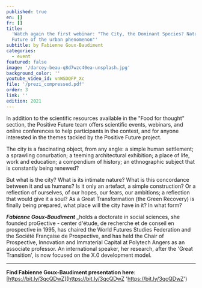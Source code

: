 ```yaml
---
published: true
en: []
fr: []
title:
  'Watch again the first webinar: "The City, the Dominant Species? Nature and
  Future of the urban phenomenon"'
subtitle: by Fabienne Goux-Baudiment
categories:
  - event
featured: false
image: '/darcey-beau-q8d7wzc40ea-unsplash.jpg'
background_color: ''
youtube_video_id: vnWSDQFP_Xc
file: '/prezi_compressed.pdf'
order: 3
link: ''
edition: 2021
---
```


In addition to the scientific resources available in the "Food for thought" section, the Positive Future team offers scientific events, webinars, and online conferences to help participants in the contest, and for anyone interested in the themes tackled by the Positive Future project.

The city is a fascinating object, from any angle: a simple human settlement; a sprawling conurbation; a teeming architectural exhibition; a place of life, work and education; a compendium of history; an ethnographic subject that is constantly being renewed?

But what is the city? What is its intimate nature? What is this concordance between it and us humans? Is it only an artefact, a simple construction? Or a reflection of ourselves, of our hopes, our fears, our ambitions; a reflection that would give it a soul? As a Great Transformation (the Green Recovery) is finally being prepared, what place will the city have in it? In what form?

**_Fabienne Goux-Baudiment_** \_holds a doctorate in social sciences, she founded proGective - center d'étude, de recherche et de conseil en prospective in 1995, has chaired the World Futures Studies Federation and the Société Française de Prospective, and has held the Chair of Prospective, Innovation and Immaterial Capital at Polytech Angers as an associate professor. An international speaker, her research, after the 'Great Transition', is now focused on the X.0 development model.

---

**Find Fabienne Goux-Baudiment presentation here**: [https://bit.ly/3qcQDwZ](https://bit.ly/3qcQDwZ 'https://bit.ly/3qcQDwZ')
